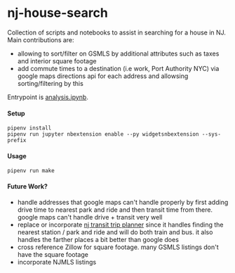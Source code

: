 # nj-house-search

Collection of scripts and notebooks to assist in searching for a house in NJ. Main contributions are:
- allowing to sort/filter on GSMLS by additional attributes such as taxes and interior square footage
- add commute times to a destination (i.e work, Port Authority NYC) via google maps directions api for each address and allowsing sorting/filtering by this

Entrypoint is [analysis.ipynb](https://github.com/AlJohri/nj-house-search/blob/master/analysis.ipynb).

#### Setup

```
pipenv install
pipenv run jupyter nbextension enable --py widgetsnbextension --sys-prefix
```

#### Usage

``` 
pipenv run make
```

#### Future Work?

- handle addresses that google maps can't handle properly by first adding drive time to nearest park and ride and then transit time from there. google maps can't handle drive + transit very well
- replace or incorporate [nj transit trip planner](http://www.njtransit.com/sf/sf_servlet.srv?hdnPageAction=TripPlannerTo) since it handles finding the nearest station / park and ride and will do both train and bus. it also handles the farther places a bit better than google does
- cross reference Zillow for square footage. many GSMLS listings don't have the square footage
- incorporate NJMLS listings
